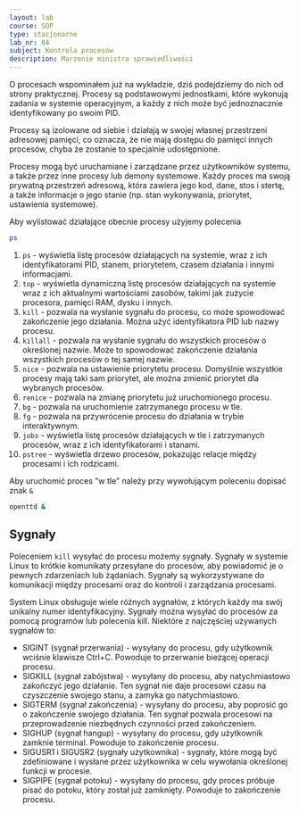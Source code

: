 ```yaml
---
layout: lab
course: SOP
type: stacjonarne
lab_nr: 04
subject: Kontrola procesów
description: Marzenie ministra sprawiedliwości
---
```


O procesach wspominałem już na wykładzie, dziś podejdziemy do nich od strony praktycznej. Procesy są podstawowymi jednostkami, które wykonują zadania w systemie operacyjnym, a każdy z nich może być jednoznacznie identyfikowany po swoim PID. 

Procesy są izolowane od siebie i działają w swojej własnej przestrzeni adresowej pamięci, co oznacza, że nie mają dostępu do pamięci innych procesów, chyba że zostanie to specjalnie udostępnione.

Procesy mogą być uruchamiane i zarządzane przez użytkowników systemu, a także przez inne procesy lub demony systemowe. Każdy proces ma swoją prywatną przestrzeń adresową, która zawiera jego kod, dane, stos i stertę, a także informacje o jego stanie (np. stan wykonywania, priorytet, ustawienia systemowe).

Aby wylistować działające obecnie procesy użyjemy polecenia
```bash
ps
```

1. ```ps``` - wyświetla listę procesów działających na systemie, wraz z ich identyfikatorami PID, stanem, priorytetem, czasem działania i innymi informacjami.
2. ```top``` - wyświetla dynamiczną listę procesów działających na systemie wraz z ich aktualnymi wartościami zasobów, takimi jak zużycie procesora, pamięci RAM, dysku i innych.
3. ```kill``` - pozwala na wysłanie sygnału do procesu, co może spowodować zakończenie jego działania. Można użyć identyfikatora PID lub nazwy procesu.
4. ```killall``` - pozwala na wysłanie sygnału do wszystkich procesów o określonej nazwie. Może to spowodować zakończenie działania wszystkich procesów o tej samej nazwie.
5. ```nice``` - pozwala na ustawienie priorytetu procesu. Domyślnie wszystkie procesy mają taki sam priorytet, ale można zmienić priorytet dla wybranych procesów.
6. ```renice``` - pozwala na zmianę priorytetu już uruchomionego procesu.
7. ```bg``` - pozwala na uruchomienie zatrzymanego procesu w tle.
8. ```fg``` - pozwala na przywrócenie procesu do działania w trybie interaktywnym.
9. ```jobs``` - wyświetla listę procesów działających w tle i zatrzymanych procesów, wraz z ich identyfikatorami i stanami.
10. ```pstree``` - wyświetla drzewo procesów, pokazując relacje między procesami i ich rodzicami.

Aby uruchomić proces "w tle" należy przy wywołującym poleceniu dopisać znak ```&```
```bash
openttd &
```

## Sygnały
Poleceniem ```kill``` wysyłać do procesu możemy sygnały. Sygnały w systemie Linux to krótkie komunikaty przesyłane do procesów, aby powiadomić je o pewnych zdarzeniach lub żądaniach. Sygnały są wykorzystywane do komunikacji między procesami oraz do kontroli i zarządzania procesami.

System Linux obsługuje wiele różnych sygnałów, z których każdy ma swój unikalny numer identyfikacyjny. Sygnały można wysyłać do procesów za pomocą programów lub polecenia kill. Niektóre z najczęściej używanych sygnałów to:

- SIGINT (sygnał przerwania) - wysyłany do procesu, gdy użytkownik wciśnie klawisze Ctrl+C. Powoduje to przerwanie bieżącej operacji procesu.
- SIGKILL (sygnał zabójstwa) - wysyłany do procesu, aby natychmiastowo zakończyć jego działanie. Ten sygnał nie daje procesowi czasu na czyszczenie swojego stanu, a zamyka go natychmiastowo.
- SIGTERM (sygnał zakończenia) - wysyłany do procesu, aby poprosić go o zakończenie swojego działania. Ten sygnał pozwala procesowi na przeprowadzenie niezbędnych czynności przed zakończeniem.
- SIGHUP (sygnał hangup) - wysyłany do procesu, gdy użytkownik zamknie terminal. Powoduje to zakończenie procesu.
- SIGUSR1 i SIGUSR2 (sygnały użytkownika) - sygnały, które mogą być zdefiniowane i wysłane przez użytkownika w celu wywołania określonej funkcji w procesie.
- SIGPIPE (sygnał potoku) - wysyłany do procesu, gdy proces próbuje pisać do potoku, który został już zamknięty. Powoduje to zakończenie procesu.

